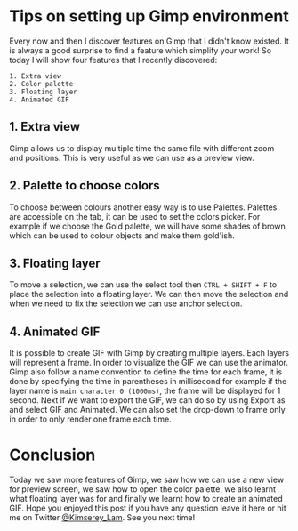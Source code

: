 # Tips on setting up Gimp environment

Every now and then I discover features on Gimp that I didn't know existed. It is always a good surprise to find a feature which simplify your work! So today I will show four features that I recently discovered: 

```
1. Extra view
2. Color palette
3. Floating layer
4. Animated GIF
```

## 1. Extra view

Gimp allows us to display multiple time the same file with different zoom and positions. This is very useful as we can use as a preview view.

## 2. Palette to choose colors

To choose between colours another easy way is to use Palettes. Palettes are accessible on the tab, it can be used to set the colors picker. For example if we choose the Gold palette, we will have some shades of brown which can be used to colour objects and make them gold'ish.

## 3. Floating layer

To move a selection, we can use the select tool then `CTRL + SHIFT + F` to place the selection into a floating layer. We can then move the selection and when we need to fix the selection we can use anchor selection.

## 4. Animated GIF

It is possible to create GIF with Gimp by creating multiple layers. Each layers will represent a frame. In order to visualize the GIF we can use the animator.
Gimp also follow a name convention to define the time for each frame, it is done by specifying the time in parentheses in millisecond for example if the layer name is `main character 0 (1000ms)`, the frame will be displayed for 1 second. Next if we want to export the GIF, we can do so by using Export as and select GIF and Animated.
We can also set the drop-down to frame only in order to only render one frame each time.

# Conclusion

Today we saw more features of Gimp, we saw how we can use a new view for preview screen, we saw how to open the color palette, we also learnt what floating layer was for and finally we learnt how to create an animated GIF. Hope you enjoyed this post if you have any question leave it here or hit me on Twitter [@Kimserey_Lam](). See you next time!
